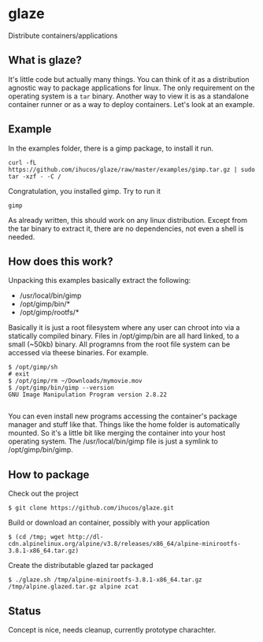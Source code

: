 # glaze

Distribute containers/applications

## What is glaze?
It's little code but actually many things. You can think of it as a
distribution agnostic way to package applications for linux. The only
requirement on the operating system is a `tar` binary. Another way to view it
is as a standalone container runner or as a way to deploy containers. Let's
look at an example.

## Example
In the examples folder, there is a gimp package, to install it run.
```
curl -fL https://github.com/ihucos/glaze/raw/master/examples/gimp.tar.gz | sudo tar -xzf - -C /
```
Congratulation, you installed gimp. Try to run it
```
gimp
```
As already written, this should work on any linux distribution. Except from the
tar binary to extract it, there are no dependencies, not even a shell is
needed.

## How does this work?
Unpacking this examples basically extract the following:
- /usr/local/bin/gimp
- /opt/gimp/bin/*
- /opt/gimp/rootfs/*

Basically it is just a root filesystem where any user can chroot into via a
statically compiled binary. Files in /opt/gimp/bin are all hard linked, to a
small (~50kb) binary. All programns from the root file system can be accessed
via theese binaries. For example.
```
$ /opt/gimp/sh
# exit
$ /opt/gimp/rm ~/Downloads/mymovie.mov
$ /opt/gimp/bin/gimp --version
GNU Image Manipulation Program version 2.8.22


```
You can even install new programs accessing the container's package manager and
stuff like that. Things like the home folder is automatically mounted. So it's
a little bit like merging the container into your host operating system. The
/usr/local/bin/gimp file is just a symlink to /opt/gimp/bin/gimp.

## How to package
Check out the project
```
$ git clone https://github.com/ihucos/glaze.git
```
Build or download an container, possibly with your application
```
$ (cd /tmp; wget http://dl-cdn.alpinelinux.org/alpine/v3.8/releases/x86_64/alpine-minirootfs-3.8.1-x86_64.tar.gz)
```
Create the distributable glazed tar packaged
```
$ ./glaze.sh /tmp/alpine-minirootfs-3.8.1-x86_64.tar.gz /tmp/alpine.glazed.tar.gz alpine zcat
```

## Status
Concept is nice, needs cleanup, currently prototype charachter.
